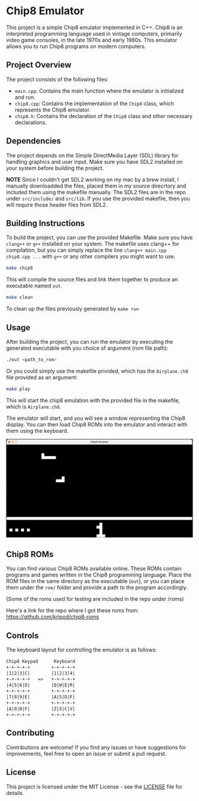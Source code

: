 # Chip8 Emulator 

This project is a simple Chip8 emulator implemented in C++. Chip8 is an interpreted programming language used in vintage computers, primarily video game consoles, in the late 1970s and early 1980s. This emulator allows you to run Chip8 programs on modern computers.

## Project Overview

The project consists of the following files:

- `main.cpp`: Contains the main function where the emulator is initialized and run.
- `chip8.cpp`: Contains the implementation of the `Chip8` class, which represents the Chip8 emulator.
- `chip8.h`: Contains the declaration of the `Chip8` class and other necessary declarations.

## Dependencies

The project depends on the Simple DirectMedia Layer (SDL) library for handling graphics and user input. Make sure you have SDL2 installed on your system before building the project.

**NOTE** Since I couldn't get SDL2 working on my mac by a brew install, I manually downloadded the files, placed them in my source direcrtory and included them using the makefile manually. The SDL2 files are in the repo under `src/include/` and `src/lib`. If you use the provided makefile, then you will require those header files from SDL2. 

## Building Instructions

To build the project, you can use the provided Makefile. Make sure you have `clang++` or `g++` installed on your system. The makefile uses clang++ for compilation, but you can simply replace the line `clang++ main.cpp chip8.cpp ...` with `g++` or any other compilers you might want to use.

```bash
make chip8
```

This will compile the source files and link them together to produce an executable named `out`.


```bash
make clean
```

To clean up the files previously generated by `make run`

## Usage

After building the project, you can run the emulator by executing the generated executable with you choice of argument (rom file path):

```bash
./out <path_to_rom>
```

Or you could simply use the makefile privided, which has the `Airplane.ch8` file provided as an argument:

```bash
make play
```

This will start the chip8 emulation with the provided file in the makefile, which is `Airplane.ch8`.

The emulator will start, and you will see a window representing the Chip8 display. You can then load Chip8 ROMs into the emulator and interact with them using the keyboard.

![Chip8 emulation window screenshot](images/image.png)

## Chip8 ROMs

You can find various Chip8 ROMs available online. These ROMs contain programs and games written in the Chip8 programming language. Place the ROM files in the same directory as the executable (`out`), or you can place them under the `rom/` folder and provide a path to the program accordingly.

(Some of the roms used for testing are included in the repo under /roms)

Here's a link for the repo where I got these roms from: https://github.com/kripod/chip8-roms

## Controls

The keyboard layout for controlling the emulator is as follows:

```
Chip8 Keypad      Keyboard
+-+-+-+-+        +-+-+-+-+
|1|2|3|C|        |1|2|3|4|
+-+-+-+-+   =>   +-+-+-+-+
|4|5|6|D|        |Q|W|E|R|
+-+-+-+-+        +-+-+-+-+
|7|8|9|E|        |A|S|D|F|
+-+-+-+-+        +-+-+-+-+
|A|0|B|F|        |Z|X|C|V|
+-+-+-+-+        +-+-+-+-+
```

## Contributing

Contributions are welcome! If you find any issues or have suggestions for improvements, feel free to open an issue or submit a pull request.

## License

This project is licensed under the MIT License - see the [LICENSE](LICENSE) file for details.
